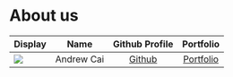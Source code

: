 # About us

Display |    Name    |             Github Profile              | Portfolio 
--------|:----------:|:---------------------------------------:|:---------:
![](https://via.placeholder.com/100.png?text=Photo) | Andrew Cai | [Github](https://github.com/andrewcai8) | [Portfolio](docs/team/andrewcai.md)